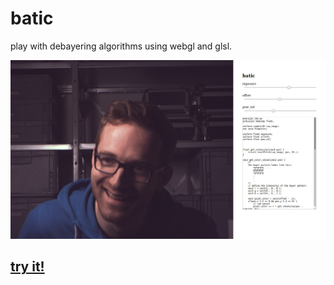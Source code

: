 # batic
play with debayering algorithms using webgl and glsl.

![screenshot](res/screenshot.jpg)

## [try it!](https://anuejn.github.io/batic)

